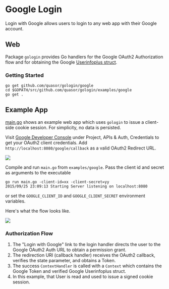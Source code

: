 
# Google Login

Login with Google allows users to login to any web app with their Google account.

## Web

Package `gologin` provides Go handlers for the Google OAuth2 Authorization flow and for obtaining the Google [Userinfoplus struct](https://godoc.org/google.golang.org/api/oauth2/v2#Userinfoplus).

### Getting Started

    go get github.com/quasor/gologin/google
    cd $GOPATH/src/github.com/quasor/gologin/examples/google
    go get .

## Example App

[main.go](main.go) shows an example web app which uses `gologin` to issue a client-side cookie session. For simplicity, no data is persisted.

Visit [Google Developer Console](https://console.developers.google.com/project) under Project, APIs & Auth, Credentials to get your OAuth2 client credentials. Add `http://localhost:8080/google/callback` as a valid OAuth2 Redirect URL.

<img src="https://storage.googleapis.com/dghubble/google-valid-callback.png">

Compile and run `main.go` from `examples/google`. Pass the client id and secret as arguments to the executable

    go run main.go -client-id=xx -client-secret=yy
    2015/09/25 23:09:13 Starting Server listening on localhost:8080

or set the `GOOGLE_CLIENT_ID` and `GOOGLE_CLIENT_SECRET` environment variables.

Here's what the flow looks like.

<img src="https://storage.googleapis.com/dghubble/google-web-login.gif">

### Authorization Flow

1. The "Login with Google" link to the login handler directs the user to the Google OAuth2 Auth URL to obtain a permission grant.
2. The redirection URI (callback handler) receives the OAuth2 callback, verifies the state parameter, and obtains a Token.
3. The success `ContextHandler` is called with a `Context` which contains the Google Token and verified Google Userinfoplus struct.
4. In this example, that User is read and used to issue a signed cookie session.

